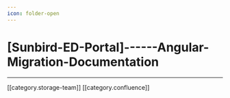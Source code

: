 ```yaml
---
icon: folder-open
---
```


# \[Sunbird-ED-Portal]------Angular-Migration-Documentation

***

\[\[category.storage-team]] \[\[category.confluence]]

